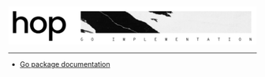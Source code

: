<img src=".github/cover.svg">

-------------------------------------------------------------------------------

* [Go package documentation](https://pkg.go.dev/github.com/hoplang/hop-go)
